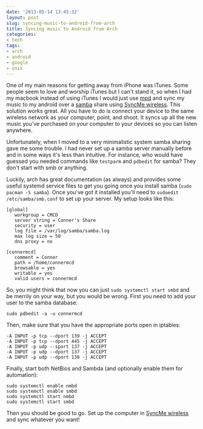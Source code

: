 ```yaml
---
date: '2013-05-14 13:45:32'
layout: post
slug: syncing-music-to-android-from-arch
title: Syncing music to Android from Arch
categories:
- tech
tags:
- arch
- android
- google
- unix
---
```


One of my main reasons for getting away from iPhone was iTunes. Some people seem to love and worship iTunes but I can't stand it, so when I had my macbook instead of using iTunes I would just use [mpd][] and sync my music to my android over a [samba][] share using [SyncMe wireless][syncme]. This solution works great. All you have to do is connect your device to the same wireless network as your computer, point, and shoot. It syncs up all the new music you've purchased on your computer to your devices so you can listen anywhere.

Unfortunately, when I moved to a very minimalistic system samba sharing gave me some trouble. I had never set up a samba server manually before and in some ways it's less than intuitive. For instance, who would have guessed you needed commands like `testparm` and `pdbedit` for samba? They don't start with smb or anything.

Luckily, arch has great documentation (as always) and provides some useful systemd service files to get you going once you install samba (`sudo pacman -S samba`). Once you've got it installed you'll need to `sudoedit /etc/samba/smb.conf` to set up your server. My setup looks like this:

```
[global]
   workgroup = CMCD
   server string = Conner's Share
   security = user
   log file = /var/log/samba/samba.log
   max log size = 50
   dns proxy = no 

[connermcd]
   comment = Conner
   path = /home/connermcd
   browsable = yes
   writable = yes
   valid users = connermcd
```

So, you might think that now you can just `sudo systemctl start smbd` and be merrily on your way, but you would be wrong. First you need to add your user to the samba database:

```
sudo pdbedit -a -u connermcd
```

Then, make sure that you have the appropriate ports open in iptables:

```
-A INPUT -p tcp --dport 139 -j ACCEPT
-A INPUT -p tcp --dport 445 -j ACCEPT
-A INPUT -p udp --sport 137 -j ACCEPT
-A INPUT -p udp --dport 137 -j ACCEPT
-A INPUT -p udp --dport 138 -j ACCEPT
```

Finally, start both NetBios and Sambda (and optionally enable them for automation):

```
sudo systemctl enable nmbd
sudo systemctl enable smbd
sudo systemctl start nmbd
sudo systemctl start smbd
```

Then you should be good to go. Set up the computer in [SyncMe wireless][syncme] and sync whatever you want!

   [mpd]: http://connermcd.com/blog/2012/07/15/managing-music-with-mpd-and-mpc/
   [samba]: http://www.samba.org/
   [syncme]: https://play.google.com/store/apps/details?id=com.bv.wifisync&hl=en
